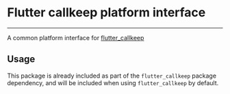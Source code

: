 # Flutter callkeep platform interface
_________________________________

A common platform interface for [flutter_callkeep](https://pub.dev/packages/flutter_callkeep)


## Usage

This package is already included as part of the `flutter_callkeep` package dependency, and will be included when using `flutter_callkeep` by default.
